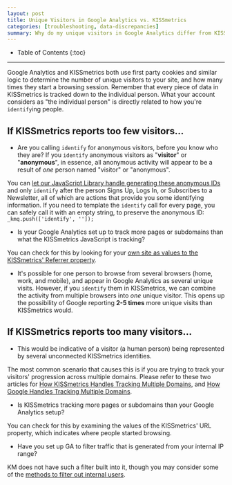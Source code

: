 ```yaml
---
layout: post
title: Unique Visitors in Google Analytics vs. KISSmetrics
categories: [troubleshooting, data-discrepancies]
summary: Why do my unique visitors in Google Analytics differ from KISSmetrics?
---
```

* Table of Contents
{:toc}
* * *

Google Analytics and KISSmetrics both use first party cookies and similar logic to determine the number of unique visitors to your site, and how many times they start a browsing session. Remember that every piece of data in KISSmetrics is tracked down to the individual person. What your account considers as "the individual person" is directly related to how you're `identify`ing people.

## If KISSmetrics reports too few visitors...

* Are you calling `identify` for anonymous visitors, before you know who they are? If you `identify` anonymous visitors as "**visitor**" or "**anonymous**", in essence, all anonymous activity will appear to be a result of *one* person named "visitor" or "anonymous".

You can [let our JavaScript Library handle generating these anonymous IDs][js-anon] and only `identify` after the person Signs Up, Logs In, or Subscribes to a Newsletter, all of which are actions that provide you some identifying information. If you need to template the `identify` call for every page, you can safely call it with an empty string, to preserve the anonymous ID: `_kmq.push(['identify', '']);`

* Is your Google Analytics set up to track more pages or subdomains than what the KISSmetrics JavaScript is tracking?

You can check for this by looking for your [own site as values to the KISSmetrics' Referrer property][self-referrer].

* It's possible for one person to browse from several browsers (home, work, and mobile), and appear in Google Analytics as several unique visits. However, if you `identify` them in KISSmetrics, we can combine the activity from multiple browsers into *one* unique visitor. This opens up the possibility of Google reporting **2-5 times** more unique visits than KISSmetrics would.

## If KISSmetrics reports too many visitors...

* This would be indicative of a visitor (a human person) being represented by several unconnected KISSmetrics identities.

The most common scenario that causes this is if you are trying to track your visitors' progression across multiple domains. Please refer to these two articles for [How KISSmetrics Handles Tracking Multiple Domains][multiple-domains], and [How Google Handles Tracking Multiple Domains][ga-multiple-domains].

* Is KISSmetrics tracking more pages or subdomains than your Google Analytics setup?

You can check for this by examining the values of the KISSmetrics' URL property, which indicates where people started browsing.

* Have you set up GA to filter traffic that is generated from your internal IP range?

KM does not have such a filter built into it, though you may consider some of the [methods to filter out internal users][filter].

[js-anon]: /getting-started/understanding-identities#identities-with-the-javascript-library
[multiple-domains]: /apis/javascript/tracking-multiple-domains
[ga-multiple-domains]: https://developers.google.com/analytics/devguides/collection/gajs/gaTrackingSite
[self-referrer]: /troubleshooting/self-referrer
[filter]: /troubleshooting/ip-filtering
